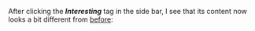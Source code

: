 After clicking the ***Interesting*** tag in the side bar, I see that its content now looks a bit different from [before](#InterestingB4subtags):

